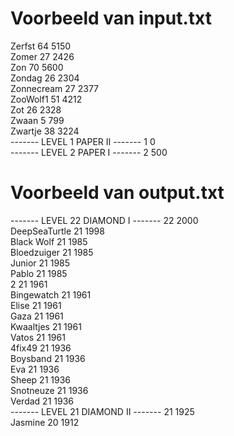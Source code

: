 # Voorbeeld van input.txt  
Zerfst   64   5150  
Zomer   27   2426  
Zon   70   5600  
Zondag   26   2304  
Zonnecream   27   2377  
ZooWolf1   51   4212  
Zot   26   2328  
Zwaan   5   799  
Zwartje   38   3224  
------- LEVEL 1 PAPER II -------   1   0  
------- LEVEL 2 PAPER I -------   2   500  
  
# Voorbeeld van output.txt  
------- LEVEL 22 DIAMOND I -------   22   2000  
DeepSeaTurtle   21   1998  
Black Wolf   21   1985  
Bloedzuiger   21   1985  
Junior   21   1985  
Pablo   21   1985  
2   21   1961  
Bingewatch   21   1961  
Elise   21   1961  
Gaza   21   1961  
Kwaaltjes   21   1961  
Vatos   21   1961  
4fix49   21   1936  
Boysband   21   1936  
Eva   21   1936  
Sheep   21   1936  
Snotneuze   21   1936  
Verdad   21   1936  
------- LEVEL 21 DIAMOND II -------   21   1925  
Jasmine   20   1912  
